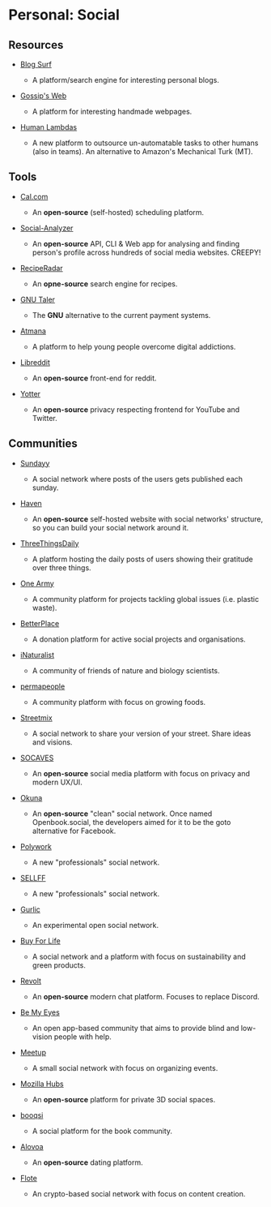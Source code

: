 # Personal: Social

## Resources

* [Blog Surf](https://blogsurf.io)
  
   * A platform/search engine for interesting personal blogs.

* [Gossip's Web](https://gossipsweb.net)
  
   * A platform for interesting handmade webpages.

* [Human Lambdas](https://www.humanlambdas.com)
  
   * A new platform to outsource un-automatable tasks to other humans (also in teams). An alternative to Amazon's Mechanical Turk (MT).

## Tools

* [Cal.com](https://github.com/calcom/cal.com)
  
   * An **open-source** (self-hosted) scheduling platform.

* [Social-Analyzer](https://github.com/qeeqbox/social-analyzer)
  
   * An **open-source** API, CLI & Web app for analysing and finding person's profile across hundreds of social media websites. CREEPY!

* [RecipeRadar](https://www.reciperadar.com)
  
   * An **opne-source** search engine for recipes.

* [GNU Taler](https://taler.net)
  
   * The **GNU** alternative to the current payment systems.

* [Atmana](https://atmana.org)
  
   * A platform to help young people overcome digital addictions.

* [Libreddit](https://github.com/spikecodes/libreddit)
  
   * An **open-source** front-end for reddit.

* [Yotter](https://github.com/ytorg/Yotter)
  
   * An **open-source** privacy respecting frontend for YouTube and Twitter.

## Communities

* [Sundayy](https://www.sundayy.app)
  
   * A social network where posts of the users gets published each sunday.

* [Haven](https://havenweb.org)
  
   * An **open-source** self-hosted website with social networks' structure, so you can build your social network around it.

* [ThreeThingsDaily](https://threethingsdaily.xyz)
  
   * A platform hosting the daily posts of users showing their gratitude over three things.

* [One Army](https://www.onearmy.earth)
  
   - A community platform for projects tackling global issues (i.e. plastic waste).

* [BetterPlace](https://www.betterplace.org)
  
   * A donation platform for active social projects and organisations.

* [iNaturalist](https://www.inaturalist.org)
  
   * A community of friends of nature and biology scientists.

* [permapeople](https://permapeople.org)
  
   * A community platform with focus on growing foods.

* [Streetmix](https://streetmix.net)
  
   - A social network to share your version of your street. Share ideas and visions.
- [SOCAVES](https://github.com/Trigove/socaves)
  
   - An **open-source** social media platform with focus on privacy and modern UX/UI.

- [Okuna](https://github.com/OkunaOrg)
  
   - An **open-source** "clean" social network. Once named Openbook.social, the developers aimed for it to be the goto alternative for Facebook.

- [Polywork](https://www.polywork.com)
  
   - A new "professionals" social network.

- [SELLFF](https://sellff.com)
  
   - A new "professionals" social network.

- [Gurlic](https://gurlic.com)
  
   - An experimental open social network.

- [Buy For Life](https://www.buyforlife.com)
  
   - A social network and a platform with focus on sustainability and green products.

- [Revolt](https://github.com/revoltchat)
  
   - An **open-source** modern chat platform. Focuses to replace Discord.

- [Be My Eyes](https://www.bemyeyes.com)
  
   - An open app-based community that aims to provide blind and low-vision people with help.

- [Meetup](https://www.meetup.com)
  
   - A small social network with focus on organizing events.

- [Mozilla Hubs](https://hubs.mozilla.com)
  
   - An **open-source** platform for private 3D social spaces.

- [booqsi](https://www.booqsi.com)
  
   - A social platform for the book community.

- [Alovoa](https://github.com/Alovoa)
  
   - An **open-source** dating platform.

- [Flote](https://flote.biz)
  
   - An crypto-based social network with focus on content creation.
